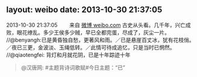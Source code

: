 layout: weibo
date: 2013-10-30 21:37:05
---
2013-10-30 21:37:05  &nbsp;&nbsp;&nbsp;&nbsp;&nbsp;&nbsp; 来自 <a href="http://weibo.com/" rel="nofollow">微博 weibo.com</a>
古史从头看。几千年，兴亡成败，眼花缭乱。多少王侯多少贼，早已全都完蛋，尽成了，灰尘一片。 //@benyangh:已是黄昏独自愁，更著风和雨。／已是悬崖百丈冰，犹有花枝俏。／夜已三更，金波淡、玉绳低转。／此情可待成追忆，只是当时已惘然。 //@qiaotengfei: 背灯和月就花阴，已是十年踪迹十年️
>  @汉唐网: #主题背诗词歌赋#今日主题：“已” ​​​

